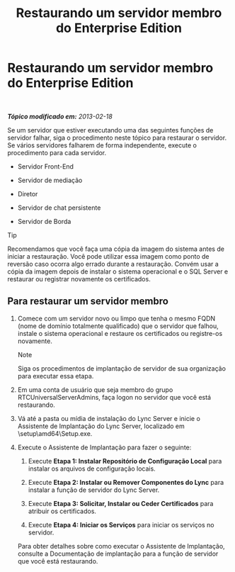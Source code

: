 ﻿---
title: Restaurando um servidor membro do Enterprise Edition
TOCTitle: Restaurando um servidor membro do Enterprise Edition
ms:assetid: d960b19c-2104-4719-b736-0d940f254d42
ms:mtpsurl: https://technet.microsoft.com/pt-br/library/Hh202191(v=OCS.15)
ms:contentKeyID: 52057738
ms.date: 05/19/2016
mtps_version: v=OCS.15
ms.translationtype: HT
---

# Restaurando um servidor membro do Enterprise Edition

 

_**Tópico modificado em:** 2013-02-18_

Se um servidor que estiver executando uma das seguintes funções de servidor falhar, siga o procedimento neste tópico para restaurar o servidor. Se vários servidores falharem de forma independente, execute o procedimento para cada servidor.

  - Servidor Front-End

  - Servidor de mediação

  - Diretor

  - Servidor de chat persistente

  - Servidor de Borda


> [!TIP]
> Recomendamos que você faça uma cópia da imagem do sistema antes de iniciar a restauração. Você pode utilizar essa imagem como ponto de reversão caso ocorra algo errado durante a restauração. Convém usar a cópia da imagem depois de instalar o sistema operacional e o SQL Server e restaurar ou registrar novamente os certificados.



## Para restaurar um servidor membro

1.  Comece com um servidor novo ou limpo que tenha o mesmo FQDN (nome de domínio totalmente qualificado) que o servidor que falhou, instale o sistema operacional e restaure os certificados ou registre-os novamente.
    
    > [!note]  
    > Siga os procedimentos de implantação de servidor de sua organização para executar essa etapa.

2.  Em uma conta de usuário que seja membro do grupo RTCUniversalServerAdmins, faça logon no servidor que você está restaurando.

3.  Vá até a pasta ou mídia de instalação do Lync Server e inicie o Assistente de Implantação do Lync Server, localizado em \\setup\\amd64\\Setup.exe.

4.  Execute o Assistente de Implantação para fazer o seguinte:
    
    1.  Execute **Etapa 1: Instalar Repositório de Configuração Local** para instalar os arquivos de configuração locais.
    
    2.  Execute **Etapa 2: Instalar ou Remover Componentes do Lync** para instalar a função de servidor do Lync Server.
    
    3.  Execute **Etapa 3: Solicitar, Instalar ou Ceder Certificados** para atribuir os certificados.
    
    4.  Execute **Etapa 4: Iniciar os Serviços** para iniciar os serviços no servidor.
    
    Para obter detalhes sobre como executar o Assistente de Implantação, consulte a Documentação de implantação para a função de servidor que você está restaurando.

